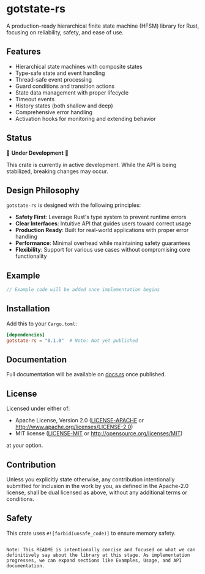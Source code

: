 # gotstate-rs

A production-ready hierarchical finite state machine (HFSM) library for Rust, focusing on reliability, safety, and ease of use.

## Features

- Hierarchical state machines with composite states
- Type-safe state and event handling
- Thread-safe event processing
- Guard conditions and transition actions
- State data management with proper lifecycle
- Timeout events
- History states (both shallow and deep)
- Comprehensive error handling
- Activation hooks for monitoring and extending behavior

## Status

🚧 **Under Development** 🚧

This crate is currently in active development. While the API is being stabilized, breaking changes may occur.

## Design Philosophy

`gotstate-rs` is designed with the following principles:

- **Safety First**: Leverage Rust's type system to prevent runtime errors
- **Clear Interfaces**: Intuitive API that guides users toward correct usage
- **Production Ready**: Built for real-world applications with proper error handling
- **Performance**: Minimal overhead while maintaining safety guarantees
- **Flexibility**: Support for various use cases without compromising core functionality

## Example

```rust
// Example code will be added once implementation begins
```

## Installation

Add this to your `Cargo.toml`:

```toml
[dependencies]
gotstate-rs = "0.1.0"  # Note: Not yet published
```

## Documentation

Full documentation will be available on [docs.rs](https://docs.rs/gotstate-rs) once published.

## License

Licensed under either of:

 * Apache License, Version 2.0 ([LICENSE-APACHE](LICENSE-APACHE) or http://www.apache.org/licenses/LICENSE-2.0)
 * MIT license ([LICENSE-MIT](LICENSE-MIT) or http://opensource.org/licenses/MIT)

at your option.

## Contribution

Unless you explicitly state otherwise, any contribution intentionally submitted
for inclusion in the work by you, as defined in the Apache-2.0 license, shall be
dual licensed as above, without any additional terms or conditions.

## Safety

This crate uses `#![forbid(unsafe_code)]` to ensure memory safety.
```

Note: This README is intentionally concise and focused on what we can definitively say about the library at this stage. As implementation progresses, we can expand sections like Examples, Usage, and API documentation.